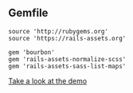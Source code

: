 ## Gemfile

```
source 'http://rubygems.org'
source 'https://rails-assets.org'

gem 'bourbon'
gem 'rails-assets-normalize-scss'
gem 'rails-assets-sass-list-maps'
```
[Take a look at the demo](http://stefanoverna.github.io/stylesheets/)

